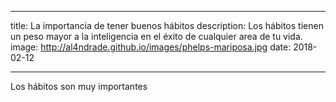 ___
title: 	La importancia de tener buenos hábitos
description: Los hábitos tienen un peso mayor a la inteligencia en el éxito de cualquier area de tu vida.
image: 	http://al4ndrade.github.io/images/phelps-mariposa.jpg
date: 	2018-02-12
___

Los hábitos son muy importantes
